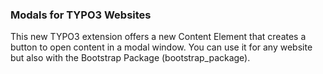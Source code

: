### Modals for TYPO3 Websites

This new TYPO3 extension offers a new Content Element that creates a button to open content in a modal window. You can use it for any website but also with the Bootstrap Package (bootstrap_package).
